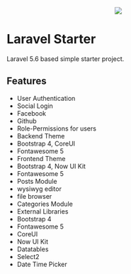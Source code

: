 <p align="center"><img src="https://laravel.com/assets/img/components/logo-laravel.svg"></p>

# Laravel Starter
Laravel 5.6 based simple starter project.


## Features

* User Authentication
* Social Login
 * Facebook
 * Github
* Role-Permissions for users
* Backend Theme
 * Bootstrap 4, CoreUI
 * Fontawesome 5
* Frontend Theme
 * Bootstrap 4, Now UI Kit
 * Fontawesome 5
* Posts Module
 * wysiwyg editor
 * file browser
* Categories Module
* External Libraries
 * Bootstrap 4
 * Fontawesome 5
 * CoreUI
 * Now UI Kit
 * Datatables
 * Select2
 * Date Time Picker
